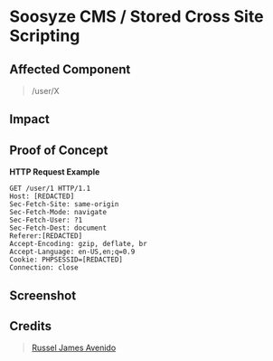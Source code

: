 # Soosyze CMS / Stored Cross Site Scripting


## Affected Component
> /user/X

## Impact


## Proof of Concept
**HTTP Request Example**
``` http request
GET /user/1 HTTP/1.1
Host: [REDACTED]
Sec-Fetch-Site: same-origin
Sec-Fetch-Mode: navigate
Sec-Fetch-User: ?1
Sec-Fetch-Dest: document
Referer:[REDACTED]
Accept-Encoding: gzip, deflate, br
Accept-Language: en-US,en;q=0.9
Cookie: PHPSESSID=[REDACTED]
Connection: close
```

## Screenshot


## **Credits**
> [Russel James Avenido](https://github.com/lucishtml)
